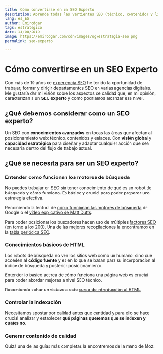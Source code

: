 ```yaml
---
title: Cómo convertirse en un SEO Experto
description: Aprende todas las vertientes SEO (técnico, contenidos y linking) y domínalas como un experto
lang: es_ES
author: Emirodgar
tags: estrategico
date: 14/08/2019
image: https://emirodgar.com/cdn/images/og/estrategia-seo.png
permalink: seo-experto

---
```


# Cómo convertirse en un SEO Experto

Con más de 10 años de [experiencia SEO](/experiencia-seo) he tenido la oportunidad de trabajar, formar y dirigir departamentos SEO en varias agencias digitales. Me gustaría dar mi visión sobre los aspectos de calidad que, en mi opinión, caracterizan a un **SEO experto** y cómo podríamos alcanzar ese nivel.

## ¿Qué debemos considerar como un SEO experto?

Un SEO con **conocimientos avanzados** en todas las áreas que afectan al posicionamiento web: técnico, contenidos y enlaces. Con **visión global** y **capacidad estratégica** para diseñar y adaptar cualquier acción que sea necesaria dentro del flujo de trabajo actual.

## ¿Qué se necesita para ser un SEO experto?

### Entender cómo funcionan los motores de búsqueda

No puedes trabajar en SEO sin tener conocimiento de qué es un robot de búsqueda y cómo funciona. Es básico y crucial para poder preparar una estrategia efectiva.

Recomiendo la lectura de [cómo funcionan las motores de búsqueda](https://www.google.com/search/howsearchworks/) de Google o el [vídeo explicativo de Matt Cutts](https://www.youtube.com/watch?v=KyCYyoGusqs).

Para poder posicionar los buscadores hacen uso de múltiples [factores SEO](/factores-seo) (en torno a los 200). Una de las mejores recopilaciones la encontramos en la [tabla periódica SEO](https://searchengineland.com/seotable).

### Conocimientos básicos de HTML

Los robots de búsqueda no ven los sitios web como un humano, sino que acceden al **código fuente** y es en lo que se basan para su incorporación al índice de búsqueda y posterior posicionamiento.

Entender lo básico acerca de cómo funciona una página web es crucial para poder abordar mejoras a nivel SEO técnico.

Recomiendo echar un vistazo a este [curso de introducción al HTML](https://www.codecademy.com/learn/learn-html)

###  Controlar la indexación

Necesitamos apostar por calidad antes que cantidad y para ello se hace crucial analizar y establecer **qué páginas queremos que se indexen y cuáles no**.

###  Generar contenido de calidad

Quizá una de las guías más completas la encontremos de la mano de Moz: 

<!--stackedit_data:
eyJoaXN0b3J5IjpbMzEwMzQyNDU3LC0xOTYyNjE5Nzc5LDE5ND
AwNzM0NTEsMTQ0MjQ3Mjk1NCwtMTEzNTMyNDgwMSwxNDkyNTIz
ODIzLDExMTA2MDAwNjUsMjc5MjY2NzYyXX0=
-->